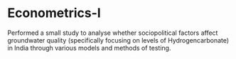 # Econometrics-I

Performed a small study to analyse whether sociopolitical factors affect groundwater quality (specifically focusing on levels of Hydrogencarbonate) in India through various models and methods of testing.



